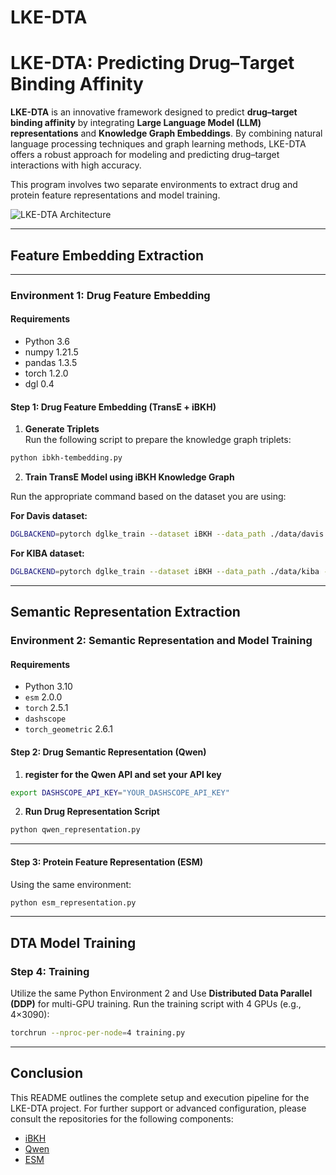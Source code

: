 # LKE-DTA
# LKE-DTA: Predicting Drug–Target Binding Affinity

**LKE-DTA** is an innovative framework designed to predict **drug–target binding affinity** by integrating **Large Language Model (LLM) representations** and **Knowledge Graph Embeddings**. By combining natural language processing techniques and graph learning methods, LKE-DTA offers a robust approach for modeling and predicting drug–target interactions with high accuracy.

This program involves two separate environments to extract drug and protein feature representations and model training.

![LKE-DTA Architecture](images/lke-dta-workflow.png)

---

## Feature Embedding Extraction

---

### Environment 1: Drug Feature Embedding

#### **Requirements**
- Python 3.6  
- numpy 1.21.5  
- pandas 1.3.5  
- torch 1.2.0  
- dgl 0.4  

#### **Step 1: Drug Feature Embedding (TransE + iBKH)**

1. **Generate Triplets**  
Run the following script to prepare the knowledge graph triplets:
```bash
python ibkh-tembedding.py
```

2. **Train TransE Model using iBKH Knowledge Graph**

Run the appropriate command based on the dataset you are using:

**For Davis dataset:**
```bash
DGLBACKEND=pytorch dglke_train --dataset iBKH --data_path ./data/davis --data_files training_triplet.tsv --format raw_udd_hrt --model_name TransE_l2 --batch_size 3000 --neg_sample_size 256 --hidden_dim 400 --gamma 12.0 --lr 0.1 --max_step 50000 --log_interval 100 --batch_size_eval 1000 -adv --regularization_coef 1.00E-09 --num_thread 1 --num_proc 8 --neg_sample_size_eval 1000
```

**For KIBA dataset:**
```bash
DGLBACKEND=pytorch dglke_train --dataset iBKH --data_path ./data/kiba --data_files training_triplet.tsv --format raw_udd_hrt --model_name TransE_l2 --batch_size 3000 --neg_sample_size 256 --hidden_dim 400 --gamma 12.0 --lr 0.1 --max_step 50000 --log_interval 100 --batch_size_eval 1000 -adv --regularization_coef 1.00E-09 --num_thread 1 --num_proc 8 --neg_sample_size_eval 1000
```

---

## Semantic Representation Extraction

### Environment 2: Semantic Representation and Model Training

#### **Requirements**
- Python 3.10  
- `esm` 2.0.0  
- `torch` 2.5.1  
- `dashscope`  
- `torch_geometric` 2.6.1  

#### **Step 2: Drug Semantic Representation (Qwen)**

1. **register for the Qwen API and set your API key**
```bash
export DASHSCOPE_API_KEY="YOUR_DASHSCOPE_API_KEY"
```

2. **Run Drug Representation Script**
```bash
python qwen_representation.py
```

---

#### **Step 3: Protein Feature Representation (ESM)**

Using the same environment:
```bash
python esm_representation.py
```

---

## DTA Model Training

### **Step 4: Training**
Utilize the same Python Environment 2 and Use **Distributed Data Parallel (DDP)** for multi-GPU training. Run the training script with 4 GPUs (e.g., 4×3090):

```bash
torchrun --nproc-per-node=4 training.py
```
---

## Conclusion

This README outlines the complete setup and execution pipeline for the LKE-DTA project. For further support or advanced configuration, please consult the repositories for the following components:

- [iBKH](https://github.com/wcm-wanglab/iBKH)
- [Qwen](https://bailian.console.aliyun.com/?tab=api#/api/?type=model&url=https%3A%2F%2Fhelp.aliyun.com%2Fdocument_detail%2F2712515.html)
- [ESM](https://github.com/facebookresearch/esm)

